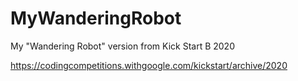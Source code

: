 # MyWanderingRobot
My "Wandering Robot" version from Kick Start B 2020

https://codingcompetitions.withgoogle.com/kickstart/archive/2020
